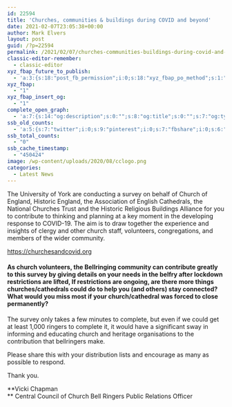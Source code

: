 ```yaml
---
id: 22594
title: 'Churches, communities & buildings during COVID and beyond'
date: 2021-02-07T23:05:38+00:00
author: Mark Elvers
layout: post
guid: /?p=22594
permalink: /2021/02/07/churches-communities-buildings-during-covid-and-beyond/
classic-editor-remember:
  - classic-editor
xyz_fbap_future_to_publish:
  - 'a:3:{s:18:"post_fb_permission";i:0;s:18:"xyz_fbap_po_method";s:1:"2";s:16:"xyz_fbap_message";s:62:"News item added to the CCCBR website: {POST_TITLE} {PERMALINK}";}'
xyz_fbap:
  - "1"
xyz_fbap_insert_og:
  - "1"
complete_open_graph:
  - 'a:7:{s:14:"og:description";s:0:"";s:8:"og:title";s:0:"";s:7:"og:type";s:0:"";s:12:"twitter:card";s:7:"summary";s:15:"twitter:creator";s:0:"";s:19:"twitter:description";s:0:"";s:8:"og:image";s:0:"";}'
ssb_old_counts:
  - 'a:5:{s:7:"twitter";i:0;s:9:"pinterest";i:0;s:7:"fbshare";i:0;s:6:"reddit";i:0;s:6:"tumblr";N;}'
ssb_total_counts:
  - "0"
ssb_cache_timestamp:
  - "450424"
image: /wp-content/uploads/2020/08/cclogo.png
categories:
  - Latest News
---
```

The University of York are conducting a survey on behalf of Church of England, Historic England, the Association of English Cathedrals, the National Churches Trust and the Historic Religious Buildings Alliance for you to contribute to thinking and planning at a key moment in the developing response to COVID-19. The aim is to draw together the experience and insights of clergy and other church staff, volunteers, congregations, and members of the wider community.

<https://churchesandcovid.org>

#### As church volunteers, the Bellringing community can contribute greatly to this survey by giving details on your needs in the belfry after lockdown restrictions are lifted, If restrictions are ongoing, are there more things churches/cathedrals could do to help you (and others) stay connected? What would you miss most if your church/cathedral was forced to close permanently?

The survey only takes a few minutes to complete, but even if we could get at least 1,000 ringers to complete it, it would have a significant sway in informing and educating church and heritage organisations to the contribution that bellringers make.

Please share this with your distribution lists and encourage as many as possible to respond.

Thank you.

**Vicki Chapman  
** Central Council of Church Bell Ringers Public Relations Officer
